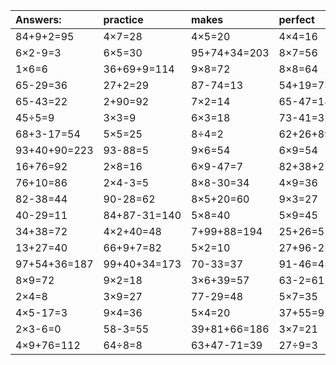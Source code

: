 | Answers: | practice | makes | perfect | ! |
| :--- | :--- | :--- | :--- | :--- |
| 84+9+2=95 | 4×7=28 | 4×5=20 | 4×4=16 | 38-12=26 | 
| 6×2-9=3 | 6×5=30 | 95+74+34=203 | 8×7=56 | 6×7=42 | 
| 1×6=6 | 36+69+9=114 | 9×8=72 | 8×8=64 | 31+74-69=36 | 
| 65-29=36 | 27+2=29 | 87-74=13 | 54+19=73 | 66+97+72=235 | 
| 65-43=22 | 2+90=92 | 7×2=14 | 65-47=18 | 23+6-16=13 | 
| 45÷5=9 | 3×3=9 | 6×3=18 | 73-41=32 | 6×6=36 | 
| 68+3-17=54 | 5×5=25 | 8÷4=2 | 62+26+89=177 | 8×6-32=16 | 
| 93+40+90=223 | 93-88=5 | 9×6=54 | 6×9=54 | 3×6=18 | 
| 16+76=92 | 2×8=16 | 6×9-47=7 | 82+38+25=145 | 3×2=6 | 
| 76+10=86 | 2×4-3=5 | 8×8-30=34 | 4×9=36 | 15÷5=3 | 
| 82-38=44 | 90-28=62 | 8×5+20=60 | 9×3=27 | 15+92-83=24 | 
| 40-29=11 | 84+87-31=140 | 5×8=40 | 5×9=45 | 6×4=24 | 
| 34+38=72 | 4×2+40=48 | 7+99+88=194 | 25+26=51 | 2×5=10 | 
| 13+27=40 | 66+9+7=82 | 5×2=10 | 27+96-25=98 | 72÷8=9 | 
| 97+54+36=187 | 99+40+34=173 | 70-33=37 | 91-46=45 | 2×2=4 | 
| 8×9=72 | 9×2=18 | 3×6+39=57 | 63-2=61 | 47-18=29 | 
| 2×4=8 | 3×9=27 | 77-29=48 | 5×7=35 | 24÷3=8 | 
| 4×5-17=3 | 9×4=36 | 5×4=20 | 37+55=92 | 97-32=65 | 
| 2×3-6=0 | 58-3=55 | 39+81+66=186 | 3×7=21 | 21÷3=7 | 
| 4×9+76=112 | 64÷8=8 | 63+47-71=39 | 27÷9=3 | 15+31+94=140 | 
